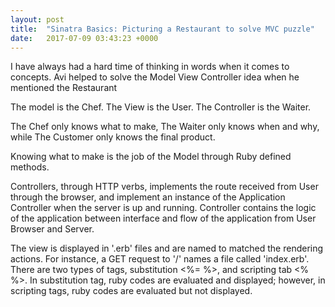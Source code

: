 ```yaml
---
layout: post
title:  "Sinatra Basics: Picturing a Restaurant to solve MVC puzzle"
date:   2017-07-09 03:43:23 +0000
---
```



I have always had a hard time of thinking in words when it comes to concepts.  Avi helped to solve the Model View Controller idea when he mentioned the Restaurant

The model is the Chef.  The View is the User. The Controller is the Waiter.  

The Chef only knows what to make, The Waiter only knows when and why, while The Customer only knows the final product. 

Knowing what to make is the job of the Model through Ruby defined methods.  

Controllers, through HTTP verbs, implements the route received from User through the browser, and implement an instance of the Application Controller when the server is up and running. Controller contains the logic of the application between interface and flow of the application from User Browser and Server. 

The view is displayed in '.erb' files and are named to matched the rendering actions. For instance, a GET request to '/' names a file called 'index.erb'.  There are two types of tags, substitution <%= %>, and scripting tab <% %>.  In substitution tag, ruby codes are evaluated and displayed; however, in scripting tags, ruby codes are evaluated but not displayed.






